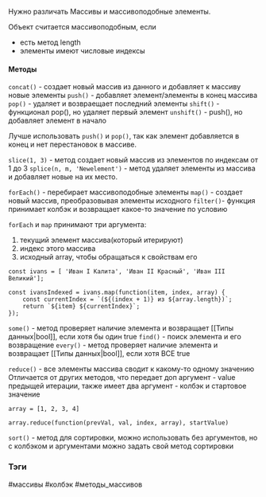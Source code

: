 
Нужно различать Массивы и массивоподобные элементы.

Объект считается массивоподобным, если
- есть метод length
- элементы имеют числовые индексы


#### Методы
`concat()` - создает новый массив из данного и добавляет к массиву новые элементы
`push()` - добавляет элемент/элементы в конец массива
`pop()` - удаляет и возвраещает последний элементы
`shift()` - функционал pop(), но удаляет первый элемент
`unshift()` - push(), но добавляет элемент в начало

Лучше использовать `push()` и `pop()`, так как элемент добавляется в конец и нет перестановок в массиве.


`slice(1, 3)`  - метод создает новый массив из элементов по индексам от 1 до 3
`splice(n, m, 'Newelement')`  - метод удаляет элементы из массива и добавляет новые на их место.

`forEach()` - перебирает массивоподобные элементы
`map()` - создает новый массив, преобразовывая элементы исходного
`filter()`- функция принимает колбэк и возвращает какое-то значение по условию



`forEach` и `map`  принимают три аргумента:
1) текущий элемент массива(который итерируют)
2) индекс этого массива
3) исходный array, чтобы обращаться к свойствам его

```
const ivans = [ 'Иван I Калита', 'Иван II Красный', 'Иван III Великий']; 

const ivansIndexed = ivans.map(function(item, index, array) { 
	const currentIndex = `(${(index + 1)} из ${array.length})`; 
	return `${item} ${currentIndex}`; 
});
```


`some()` - метод проверяет наличие элемента и возвращает [[Типы данных|bool]], если хотя бы один true
`find()` - поиск элемента и его возвращение
`every()` - метод проверяет наличие элемента и возвращает [[Типы данных|bool]], если хотя ВСЕ true


`reduce()` - все элементы массива сводит к какому-то одному значению
Отличается от других методов, что передает доп аргумент - value предыщей итерации, также имеет два аргумент - колбэк и стартовое значение

```
array = [1, 2, 3, 4]

array.reduce(function(prevVal, val, index, array), startValue)
```
`sort()` - метод для сортировки, можно использовать без аргументов, но с колбэком и аргументами можно задать свой метод сортировки




### Тэги

#массивы #колбэк #методы_массивов

